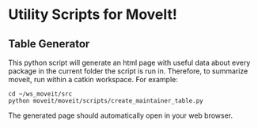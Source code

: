 # Utility Scripts for MoveIt!

## Table Generator

This python script will generate an html page with useful data about every package in the current folder the script is run in. Therefore, to summarize moveit, run within a catkin workspace. For example:

    cd ~/ws_moveit/src
    python moveit/moveit/scripts/create_maintainer_table.py

The generated page should automatically open in your web browser.
